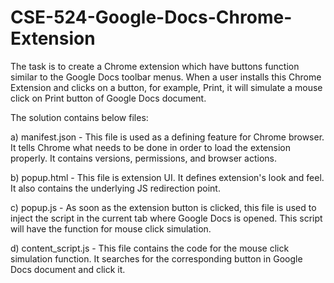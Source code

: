 # CSE-524-Google-Docs-Chrome-Extension

The task is to create a Chrome extension which have buttons function similar to the Google Docs toolbar menus.
When a user installs this Chrome Extension and clicks on a button, for example, Print, it will simulate a mouse click on Print button of Google Docs document.

The solution contains below files:

a) manifest.json - This file is used as a defining feature for Chrome browser. It tells Chrome what needs to be done in order to load the extension properly. It contains versions, permissions, and browser actions.

b) popup.html - This file is extension UI. It defines extension's look and feel. It also contains the underlying JS redirection point.

c) popup.js - As soon as the extension button is clicked, this file is used to inject the script in the current tab where Google Docs is opened. This script will have the function for mouse click simulation.

d) content_script.js - This file contains the code for the mouse click simulation function. It searches for the corresponding button in Google Docs document and click it.
